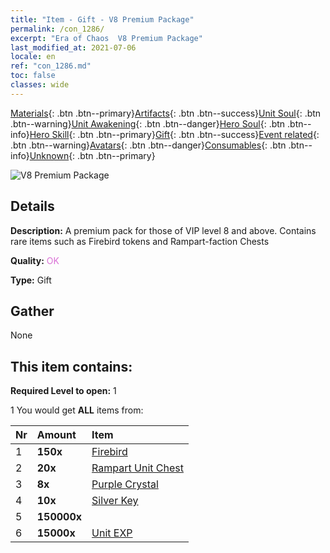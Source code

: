 ```yaml
---
title: "Item - Gift - V8 Premium Package"
permalink: /con_1286/
excerpt: "Era of Chaos  V8 Premium Package"
last_modified_at: 2021-07-06
locale: en
ref: "con_1286.md"
toc: false
classes: wide
---
```

 [Materials](/Items/){: .btn .btn--primary}[Artifacts](/Items/Artifacts/){: .btn .btn--success}[Unit Soul](/Items/UnitSoul/){: .btn .btn--warning}[Unit Awakening](/Items/UnitAwakening/){: .btn .btn--danger}[Hero Soul](/Items/HeroSoul/){: .btn .btn--info}[Hero Skill](/Items/HeroSkill/){: .btn .btn--primary}[Gift](/Items/Gift/){: .btn .btn--success}[Event related](/Items/Events/){: .btn .btn--warning}[Avatars](/Items/Avatars/){: .btn .btn--danger}[Consumables](/Items/Consumables/){: .btn .btn--info}[Unknown](/Items/Unknown/){: .btn .btn--primary}

 ![V8 Premium Package](/images/t/i_905008.png)

## Details
 **Description:** A premium pack for those of VIP level 8 and above. Contains rare items such as Firebird tokens and Rampart-faction Chests

 **Quality:** <span style="color: #DA70D6">OK</span>

 **Type:** Gift

## Gather

  None

## This item contains:

 **Required Level to open:** 1

 1 You would get **ALL** items  from:

  | Nr | Amount |     Item    |
  |:---|:-------|:------------|
  | 1 |  **150x** | [Firebird](/Items/unt_268/) |  | 
  | 2 |  **20x** | [Rampart Unit Chest](/Items/con_1270/) |  | 
  | 3 |  **8x** | [Purple Crystal](/Items/con_720/) |  | 
  | 4 |  **10x** | [Silver Key](/Items/con_693/) |  | 
  | 5 |  **150000x** | <i class="fas fa-coins"/> |  | 
  | 6 |  **15000x** | [Unit EXP](/Items/con_902/) |  | 
